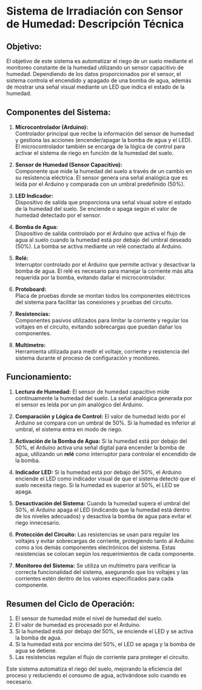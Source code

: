 # Sistema de Irradiación con Sensor de Humedad: Descripción Técnica

## Objetivo:
El objetivo de este sistema es automatizar el riego de un suelo mediante el monitoreo constante de la humedad utilizando un sensor capacitivo de humedad. Dependiendo de los datos proporcionados por el sensor, el sistema controla el encendido y apagado de una bomba de agua, además de mostrar una señal visual mediante un LED que indica el estado de la humedad.

## Componentes del Sistema:

1. **Microcontrolador (Arduino):**  
   Controlador principal que recibe la información del sensor de humedad y gestiona las acciones (encender/apagar la bomba de agua y el LED). El microcontrolador también se encarga de la lógica de control para activar el sistema de riego en función de la humedad del suelo.

2. **Sensor de Humedad (Sensor Capacitivo):**  
   Componente que mide la humedad del suelo a través de un cambio en su resistencia eléctrica. El sensor genera una señal analógica que es leída por el Arduino y comparada con un umbral predefinido (50%).

3. **LED Indicador:**  
   Dispositivo de salida que proporciona una señal visual sobre el estado de la humedad del suelo. Se enciende o apaga según el valor de humedad detectado por el sensor.

4. **Bomba de Agua:**  
   Dispositivo de salida controlado por el Arduino que activa el flujo de agua al suelo cuando la humedad está por debajo del umbral deseado (50%). La bomba se activa mediante un relé conectado al Arduino.

5. **Relé:**  
   Interruptor controlado por el Arduino que permite activar y desactivar la bomba de agua. El relé es necesario para manejar la corriente más alta requerida por la bomba, evitando dañar el microcontrolador.

6. **Protoboard:**  
   Placa de pruebas donde se montan todos los componentes eléctricos del sistema para facilitar las conexiones y pruebas del circuito.

7. **Resistencias:**  
   Componentes pasivos utilizados para limitar la corriente y regular los voltajes en el circuito, evitando sobrecargas que puedan dañar los componentes.

8. **Multímetro:**  
   Herramienta utilizada para medir el voltaje, corriente y resistencia del sistema durante el proceso de configuración y monitoreo.

## Funcionamiento:

1. **Lectura de Humedad:**
   El sensor de humedad capacitivo mide continuamente la humedad del suelo. La señal analógica generada por el sensor es leída por un pin analógico del Arduino.

2. **Comparación y Lógica de Control:**
   El valor de humedad leído por el Arduino se compara con un umbral de 50%. Si la humedad es inferior al umbral, el sistema entra en modo de riego.

3. **Activación de la Bomba de Agua:**
   Si la humedad está por debajo del 50%, el Arduino activa una señal digital para encender la bomba de agua, utilizando un **relé** como interruptor para controlar el encendido de la bomba.

4. **Indicador LED:**
   Si la humedad está por debajo del 50%, el Arduino enciende el LED como indicador visual de que el sistema detectó que el suelo necesita riego. Si la humedad es superior al 50%, el LED se apaga.

5. **Desactivación del Sistema:**
   Cuando la humedad supera el umbral del 50%, el Arduino apaga el LED (indicando que la humedad está dentro de los niveles adecuados) y desactiva la bomba de agua para evitar el riego innecesario.

6. **Protección del Circuito:**
   Las resistencias se usan para regular los voltajes y evitar sobrecargas de corriente, protegiendo tanto al Arduino como a los demás componentes electrónicos del sistema. Estas resistencias se colocan según los requerimientos de cada componente.

7. **Monitoreo del Sistema:**
   Se utiliza un multímetro para verificar la correcta funcionalidad del sistema, asegurando que los voltajes y las corrientes estén dentro de los valores especificados para cada componente.

## Resumen del Ciclo de Operación:

1. El sensor de humedad mide el nivel de humedad del suelo.
2. El valor de humedad es procesado por el Arduino.
3. Si la humedad está por debajo del 50%, se enciende el LED y se activa la bomba de agua.
4. Si la humedad está por encima del 50%, el LED se apaga y la bomba de agua se detiene.
5. Las resistencias regulan el flujo de corriente para proteger el circuito.

Este sistema automatiza el riego del suelo, mejorando la eficiencia del proceso y reduciendo el consumo de agua, activándose solo cuando es necesario.

